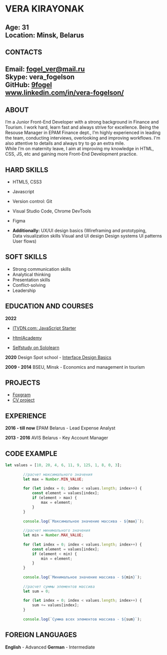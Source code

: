 # VERA KIRAYONAK

Age: 31  
Location: Minsk, Belarus  
-

## CONTACTS
Email: fogel_ver@mail.ru  
Skype: vera_fogelson  
GitHub: [9fogel](https://github.com/9fogel)  
www.linkedin.com/in/vera-fogelson/  
-

## ABOUT

I’m a Junior Front-End Developer with a strong background in Finance and Tourism. I work hard, learn fast and always strive for excellence. Being the Resouse Manager in EPAM Finance dept., I’m highly experienced in leading the team, conducting interviews, overlooking and improving workflows. I'm also attentive to details and always try to go an extra mile.  
While I’m on maternity leave, I aim at improving my knowledge in HTML, CSS, JS, etc and gaining more Front-End Development practice.  


## HARD SKILLS

* HTML5, CSS3

* Javascript

* Version control: Git

* Visual Studio Code, Chrome DevTools

* Figma

* **Additionally:** UX/UI design basics 
(Wireframing and prototyping,  
Data visualization skills
Visual and UI design
Design systems
UI patterns
User flows)


## SOFT SKILLS 

* Strong communication skills
* Analytical thinking
* Presentation skills
* Conflict-solving
* Leadership


## EDUCATION AND COURSES

**2022**

- [ITVDN.com: JavaScript Starter](https://drive.google.com/file/d/1Dew0oXHAOWM3tiKgieYCcK_x88TleX67/view?usp=sharing)

- [HtmlAcademy](https://htmlacademy.ru/profile/id2090523)

- [Selfstudy on Sololearn](https://www.sololearn.com/profile/18991045)

**2020**
Design Spot school - [Interface Design Basics](https://drive.google.com/file/d/16E6SKaiMrjKzUd7-38b_v1pfCef9z9EK/view?usp=sharing)


**2009 - 2014**
BSEU, Minsk - Economics and management in tourism

## PROJECTS

- [Foxgram](https://9fogel.github.io/Foxgram/)
- [CV project](https://9fogel.github.io/rsschool-cv/cv)

## EXPERIENCE

**2016 - till now**
EPAM Belarus - Lead Expense Analyst

**2013 - 2016**
AVIS Belarus - Key Account Manager

## CODE EXAMPLE

```javascript
let values = [10, 20, 4, 6, 11, 9, 125, 1, 8, 0, 3];
 
        //расчет максимального значения
        let max = Number.MIN_VALUE;
 
        for (let index = 0; index < values.length; index++) {
            const element = values[index];
            if (element > max) {
                max = element;
            }
        }
 
        console.log(`Максимальное значение массива - ${max}`);
 
        //расчет минимального значения
        let min = Number.MAX_VALUE;
 
        for (let index = 0; index < values.length; index++) {
            const element = values[index];
            if (element < min) {
                min = element;
            }
        }
 
        console.log(`Минимальное значение массива - ${min}`);
 
        //расчет суммы элементов массива
        let sum = 0;
 
        for (let index = 0; index < values.length; index++) {
            sum += values[index];
        }
 
        console.log(`Сумма всех элементов массива - ${sum}`);
```

## FOREIGN LANGUAGES

**English** - Advanced
**German** - Intermediate